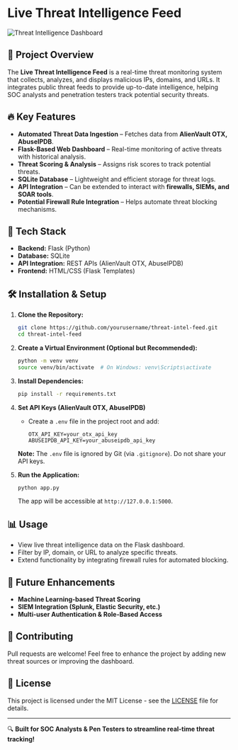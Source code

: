 # Live Threat Intelligence Feed

![Threat Intelligence Dashboard](https://your-image-url.com)

## 🚀 Project Overview
The **Live Threat Intelligence Feed** is a real-time threat monitoring system that collects, analyzes, and displays malicious IPs, domains, and URLs. It integrates public threat feeds to provide up-to-date intelligence, helping SOC analysts and penetration testers track potential security threats.

## 🔥 Key Features
- **Automated Threat Data Ingestion** – Fetches data from **AlienVault OTX, AbuseIPDB**.
- **Flask-Based Web Dashboard** – Real-time monitoring of active threats with historical analysis.
- **Threat Scoring & Analysis** – Assigns risk scores to track potential threats.
- **SQLite Database** – Lightweight and efficient storage for threat logs.
- **API Integration** – Can be extended to interact with **firewalls, SIEMs, and SOAR tools**.
- **Potential Firewall Rule Integration** – Helps automate threat blocking mechanisms.

## 📌 Tech Stack
- **Backend:** Flask (Python)
- **Database:** SQLite
- **API Integration:** REST APIs (AlienVault OTX, AbuseIPDB)
- **Frontend:** HTML/CSS (Flask Templates)

## 🛠️ Installation & Setup

1. **Clone the Repository:**
   ```bash
   git clone https://github.com/yourusername/threat-intel-feed.git
   cd threat-intel-feed
   ```

2. **Create a Virtual Environment (Optional but Recommended):**
   ```bash
   python -m venv venv
   source venv/bin/activate  # On Windows: venv\Scripts\activate
   ```

3. **Install Dependencies:**
   ```bash
   pip install -r requirements.txt
   ```

4. **Set API Keys (AlienVault OTX, AbuseIPDB)**
   - Create a `.env` file in the project root and add:
     ```env
     OTX_API_KEY=your_otx_api_key
     ABUSEIPDB_API_KEY=your_abuseipdb_api_key
     ```
   **Note:** The `.env` file is ignored by Git (via `.gitignore`). Do not share your API keys.

5. **Run the Application:**
   ```bash
   python app.py
   ```
   The app will be accessible at `http://127.0.0.1:5000`.

## 📊 Usage
- View live threat intelligence data on the Flask dashboard.
- Filter by IP, domain, or URL to analyze specific threats.
- Extend functionality by integrating firewall rules for automated blocking.

## 🚀 Future Enhancements
- **Machine Learning-based Threat Scoring**
- **SIEM Integration (Splunk, Elastic Security, etc.)**
- **Multi-user Authentication & Role-Based Access**

## 🤝 Contributing
Pull requests are welcome! Feel free to enhance the project by adding new threat sources or improving the dashboard.

## 📜 License
This project is licensed under the MIT License - see the [LICENSE](LICENSE) file for details.

---

🔍 **Built for SOC Analysts & Pen Testers to streamline real-time threat tracking!**

